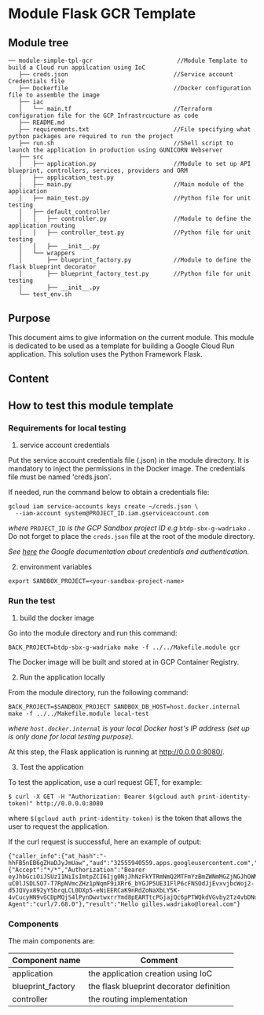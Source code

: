 # Module Flask GCR Template

 ## Module tree
 ```
── module-simple-tpl-gcr                        //Module Template to build a Cloud run appilcation using IoC
    ├── creds.json                              //Service account Credentials file
    ├── Dockerfile                              //Docker configuration file to assemble the image
    ├── iac
    │   └── main.tf                             //Terraform configuration file for the GCP Infrastrcucture as code
    ├── README.md
    ├── requirements.txt                        //File specifying what python packages are required to run the project
    ├── run.sh                                  //Shell script to launch the application in production using GUNICORN Webserver
    ├── src
    │   ├── application.py                      //Module to set up API blueprint, controllers, services, providers and ORM
    │   ├── application_test.py
    |   ├── main.py                             //Main module of the application 
    │   ├── main_test.py                        //Python file for unit testing
    │   ├── default_controller
    │   │   ├── controller.py                   //Module to define the application routing
    │   │   ├── controller_test.py              //Python file for unit testing
    │   │   ├── __init__.py
    │   └── wrappers
    │       ├── blueprint_factory.py            //Module to define the flask blueprint decorator
    │       ├── blueprint_factory_test.py       //Python file for unit testing
    │       ├── __init__.py
    └── test_env.sh
```

 ## Purpose

 This document aims to give information on the current module. This module is dedicated to be used as a template for building a Google Cloud Run application. This solution uses the Python Framework Flask.

 ## Content

 ## How to test this module template

 ### Requirements for local testing
 1. service account credentials

Put the service account credentials file (.json) in the module directory. It is mandatory to inject the permissions in the Docker image. The credentials file must be named 'creds.json'.

If needed, run the command below to obtain a credentials file:
```
gcloud iam service-accounts keys create ~/creds.json \
  --iam-account system@PROJECT_ID.iam.gserviceaccount.com
```
*where* ```PROJECT_ID``` *is the GCP Sandbox project ID e.g* ```btdp-sbx-g-wadriako```
. Do not forget to place the ```creds.json``` file at the root of the module directory.

*See [here](https://cloud.google.com/docs/authentication) the Google documentation about credentials and authentication.*

 2. environment variables
  ```
  export SANDBOX_PROJECT=<your-sandbox-project-name>
  ```

 ### Run the test
 1. build the docker image

Go into the module directory and run this command:
```
BACK_PROJECT=btdp-sbx-g-wadriako make -f ../../Makefile.module gcr
```
The Docker image will be built and stored at in GCP Container Registry.

2. Run the application locally

From the module directory, run the following command:
  ```
  BACK_PROJECT=$SANDBOX_PROJECT SANDBOX_DB_HOST=host.docker.internal make -f ../../Makefile.module local-test
  ```
*where ```host.docker.internal``` is your local Docker host's IP address (set up is only done for local testing purpose).*

At this step, the Flask application is running at http://0.0.0.0:8080/.

3. Test the application

To test the application, use a curl request GET, for example:

```
$ curl -X GET -H "Authorization: Bearer $(gcloud auth print-identity-token)" http://0.0.0.0:8080
```
where ```$(gcloud auth print-identity-token)``` is the token that allows the user to request the application.

If the curl request is successful, here an example of output:
```
{"caller_info":{"at_hash":"-hhFB5nEB6gZHaDJyJmUaw","aud":"32555940559.apps.googleusercontent.com","azp":"32555940559.apps.googleusercontent.com","email":"gilles.wadriako@loreal.com","email_verified":true,"exp":1615476538,"hd":"loreal.com","iat":1615472938,"iss":"https://accounts.google.com","sub":"115844571050672950277"},"headers":{"Accept":"*/*","Authorization":"Bearer eyJhbGciOiJSUzI1NiIsImtpZCI6Ijg0NjJhNzFkYTRmNmQ2MTFmYzBmZWNmMGZjNGJhOWMzN2Q2NWU2Y2QiLCJ0eXAiOiJKV1QifQ.eyJpc3MiOiJodHRwczovL2FjY291bnRzLmdvb2dsZS5jb20iLCJhenAiOiIzMjU1NTk0MDU1OS5hcHBzLmdvb2dsZXVzZXJjb250ZW50LmNvbSIsImF1ZCI6IjMyNTU1OTQwNTU5LmFwcHMuZ29vZ2xldXNlcmNvbnRlbnQuY29tIiwic3ViIjoiMTE1ODQ0NTcxMDUwNjcyOTUwMjc3IiwiaGQiOiJsb3JlYWwuY29tIiwiZW1haWwiOiJnaWxsZXMud2Fkcmlha29AbG9yZWFsLmNvbSIsImVtYWlsX3ZlcmlmaWVkIjp0cnVlLCJhdF9oYXNoIjoiLWhoRkI1bkVCNmdaSGFESnlKbVVhdyIsImlhdCI6MTYxNTQ3MjkzOCwiZXhwIjoxNjE1NDc2NTM4fQ.dGvkpbOp9SeAOkneDNYGXL9vYFiTW9ys6oU84CGIOZQkr_vhm4JGIBFibKvJdqYpJYcWLejFjCGH10wFbNlqmgpF8yDmpmd8TwO_YOYLn9tVi2VMiR9DorK_iyJo6R_6ZTYxF3T_S-uC0lJSDLSO7-T7RpNVmcZHz1pNqmF9iXRr6_bYGJP5UE31FlP6cFNSOdJjEvxvjbcWoj2-d5JQVyx892yY5brqLCL0DXp5-eNiEERCaK9nRdZoNaXbLY5K-4vCucyHN9vGCDpMQjS4lPynDwvtwxrrYmd8pEARTtcPGjajQc6pPTWQkdVGvby2Tz4vbDNdvufZf5UEIhleUQ","Host":"0.0.0.0:8080","User-Agent":"curl/7.68.0"},"result":"Hello gilles.wadriako@loreal.com"}
```

### Components

The main components are:

 Component name     | Comment
--------------------|---------------------------------------
 application        | the application creation using IoC
 blueprint_factory  | the flask blueprint decorator definition
 controller         | the routing implementation
